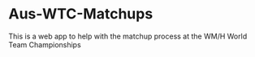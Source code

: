 Aus-WTC-Matchups
================

This is a web app to help with the matchup process at the WM/H World Team Championships
